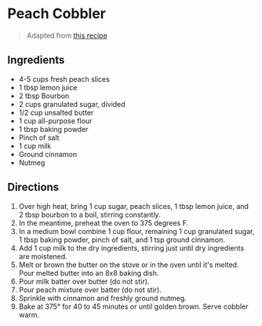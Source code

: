 # Peach Cobbler

> Adapted from [this recipe](https://www.southernliving.com/recipes/fresh-peach-cobbler)


## Ingredients 
* 4-5 cups fresh peach slices
* 1 tbsp lemon juice 
* 2 tbsp Bourbon
* 2 cups granulated sugar, divided
* 1/2 cup unsalted butter
* 1 cup all-purpose flour 
* 1 tbsp baking powder
* Pinch of salt
* 1 cup milk
* Ground cinnamon
* Nutmeg


## Directions

1. Over high heat, bring 1 cup sugar, peach slices, 1 tbsp lemon juice, and 2 tbsp bourbon to a boil, stirring constantly.
2. In the meantime, preheat the oven to 375 degrees F.
4. In a medium bowl combine 1 cup flour, remaining 1 cup granulated sugar, 1 tbsp baking powder, pinch of salt, and 1 tsp ground cinnamon.
5. Add 1 cup milk to the dry ingredients, stirring just until dry ingredients are moistened.
6. Melt or brown the butter on the stove or in the oven until it's melted. Pour melted butter into an 8x8 baking dish.
7. Pour milk batter over butter (do not stir).
8. Pour peach mixture over batter (do not stir).
9. Sprinkle with cinnamon and freshly ground nutmeg.
10. Bake at 375° for 40 to 45 minutes or until golden brown. Serve cobbler warm.
